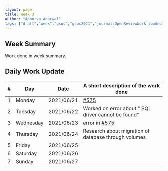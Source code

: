```yaml
---
layout: page
title: Week 3
author: "Apoorva Agarwal"
tags: ["draft","week","gsoc","gsoc2021","journalsOpenReviewWorkflowAndIntegration","week#3","eval#1"]
---
```


## Week Summary

 
Work done in week summary.

## Daily Work Update

|\#|Day|Date|A short description of the work done|  
|---	|---	|---	|---	|  
|1   	| Monday 	|   2021/06/21 | <a href="https://gitlab.com/cdli/framework/-/issues/575">#575</a> |  
|2   	| Tuesday  	|   2021/06/22 | Worked on error about " SQL driver cannot be found" |  
|3   	| Wednesday |   2021/06/23 | error in <a href="https://gitlab.com/cdli/framework/-/issues/575">#575</a>  |  
|4   	| Thursday  |   2021/06/24 | Research about migration of database through volumes |  
|5   	| Friday  	|   2021/06/25 |  |  
|6   	| Saturday  |   2021/06/26 | 	|  
|7   	| Sunday  	|   2021/06/27 |  |  
